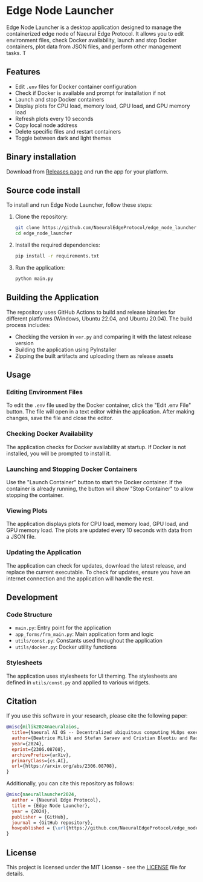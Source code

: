 # Edge Node Launcher

Edge Node Launcher is a desktop application designed to manage the containerized edge node of Naeural Edge Protocol. It allows you to edit environment files, check Docker availability, launch and stop Docker containers, plot data from JSON files, and perform other management tasks. T

## Features

- Edit `.env` files for Docker container configuration
- Check if Docker is available and prompt for installation if not
- Launch and stop Docker containers
- Display plots for CPU load, memory load, GPU load, and GPU memory load
- Refresh plots every 10 seconds
- Copy local node address
- Delete specific files and restart containers
- Toggle between dark and light themes

## Binary installation

Download from [Releases page](https://github.com/NaeuralEdgeProtocol/edge_node_launcher/releases) and run the app for your platform.

## Source code install

To install and run Edge Node Launcher, follow these steps:

1. Clone the repository:
   ```sh
   git clone https://github.com/NaeuralEdgeProtocol/edge_node_launcher.git
   cd edge_node_launcher
   ```

2. Install the required dependencies:
   ```sh
   pip install -r requirements.txt
   ```

3. Run the application:
   ```sh
   python main.py
   ```

## Building the Application

The repository uses GitHub Actions to build and release binaries for different platforms (Windows, Ubuntu 22.04, and Ubuntu 20.04). The build process includes:

- Checking the version in `ver.py` and comparing it with the latest release version
- Building the application using PyInstaller
- Zipping the built artifacts and uploading them as release assets

## Usage

### Editing Environment Files

To edit the `.env` file used by the Docker container, click the "Edit .env File" button. The file will open in a text editor within the application. After making changes, save the file and close the editor.

### Checking Docker Availability

The application checks for Docker availability at startup. If Docker is not installed, you will be prompted to install it.

### Launching and Stopping Docker Containers

Use the "Launch Container" button to start the Docker container. If the container is already running, the button will show "Stop Container" to allow stopping the container.

### Viewing Plots

The application displays plots for CPU load, memory load, GPU load, and GPU memory load. The plots are updated every 10 seconds with data from a JSON file.

### Updating the Application

The application can check for updates, download the latest release, and replace the current executable. To check for updates, ensure you have an internet connection and the application will handle the rest.

## Development

### Code Structure

- `main.py`: Entry point for the application
- `app_forms/frm_main.py`: Main application form and logic
- `utils/const.py`: Constants used throughout the application
- `utils/docker.py`: Docker utility functions

### Stylesheets

The application uses stylesheets for UI theming. The stylesheets are defined in `utils/const.py` and applied to various widgets.

## Citation

If you use this software in your research, please cite the following paper:

```bibtex
@misc{milik2024naeuralaios,
  title={Naeural AI OS -- Decentralized ubiquitous computing MLOps execution engine}, 
  author={Beatrice Milik and Stefan Saraev and Cristian Bleotiu and Radu Lupaescu and Bogdan Hobeanu and Andrei Ionut Damian},
  year={2024},
  eprint={2306.08708},
  archivePrefix={arXiv},
  primaryClass={cs.AI},
  url={https://arxiv.org/abs/2306.08708},
}
```

Additionally, you can cite this repository as follows:

```bibtex
@misc{naeurallauncher2024,
  author = {Naeural Edge Protocol},
  title = {Edge Node Launcher},
  year = {2024},
  publisher = {GitHub},
  journal = {GitHub repository},
  howpublished = {\url{https://github.com/NaeuralEdgeProtocol/edge_node_launcher}},
}
```

## License

This project is licensed under the MIT License - see the [LICENSE](LICENSE) file for details.
